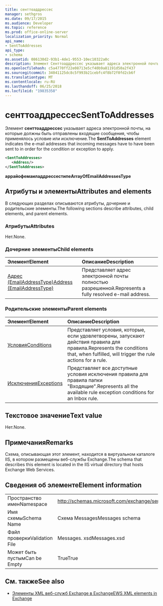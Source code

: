 ```yaml
---
title: сенттоаддрессес
manager: sethgros
ms.date: 09/17/2015
ms.audience: Developer
ms.topic: reference
ms.prod: office-online-server
localization_priority: Normal
api_name:
- SentToAddresses
api_type:
- schema
ms.assetid: 086130d2-93b1-4de1-9553-10ec10322a0c
description: Элемент Сенттоаддрессес указывает адреса электронной почты, на которые должны быть отправлены входящие сообщения, чтобы применялось условие или исключение.
ms.openlocfilehash: c5a4770ff22e08713e5cf40b9a81191d50a2f437
ms.sourcegitcommit: 34041125dc8c5f993b21cebfc4f8b72f0fd2cb6f
ms.translationtype: MT
ms.contentlocale: ru-RU
ms.lasthandoff: 06/25/2018
ms.locfileid: "19835358"
---
```

# <a name="senttoaddresses"></a><span data-ttu-id="ab24d-103">сенттоаддрессес</span><span class="sxs-lookup"><span data-stu-id="ab24d-103">SentToAddresses</span></span>

<span data-ttu-id="ab24d-104">Элемент **сенттоаддрессес** указывает адреса электронной почты, на которые должны быть отправлены входящие сообщения, чтобы применялось условие или исключение.</span><span class="sxs-lookup"><span data-stu-id="ab24d-104">The **SentToAddresses** element indicates the e-mail addresses that incoming messages have to have been sent to in order for the condition or exception to apply.</span></span> 
  
```XML
<SentToAddresses>
   <Address/>
</SentToAddresses>
```

 <span data-ttu-id="ab24d-105">**аррайофемаиладдрессестипе**</span><span class="sxs-lookup"><span data-stu-id="ab24d-105">**ArrayOfEmailAddressesType**</span></span>
## <a name="attributes-and-elements"></a><span data-ttu-id="ab24d-106">Атрибуты и элементы</span><span class="sxs-lookup"><span data-stu-id="ab24d-106">Attributes and elements</span></span>

<span data-ttu-id="ab24d-107">В следующих разделах описываются атрибуты, дочерние и родительские элементы.</span><span class="sxs-lookup"><span data-stu-id="ab24d-107">The following sections describe attributes, child elements, and parent elements.</span></span>
  
### <a name="attributes"></a><span data-ttu-id="ab24d-108">Атрибуты</span><span class="sxs-lookup"><span data-stu-id="ab24d-108">Attributes</span></span>

<span data-ttu-id="ab24d-109">Нет.</span><span class="sxs-lookup"><span data-stu-id="ab24d-109">None.</span></span>
  
### <a name="child-elements"></a><span data-ttu-id="ab24d-110">Дочерние элементы</span><span class="sxs-lookup"><span data-stu-id="ab24d-110">Child elements</span></span>

|<span data-ttu-id="ab24d-111">**Элемент**</span><span class="sxs-lookup"><span data-stu-id="ab24d-111">**Element**</span></span>|<span data-ttu-id="ab24d-112">**Описание**</span><span class="sxs-lookup"><span data-stu-id="ab24d-112">**Description**</span></span>|
|:-----|:-----|
|[<span data-ttu-id="ab24d-113">Адрес (EmailAddressType)</span><span class="sxs-lookup"><span data-stu-id="ab24d-113">Address (EmailAddressType)</span></span>](address-emailaddresstype.md) <br/> |<span data-ttu-id="ab24d-114">Представляет адрес электронной почты полностью разрешенной.</span><span class="sxs-lookup"><span data-stu-id="ab24d-114">Represents a fully resolved e-mail address.</span></span>  <br/> |
   
### <a name="parent-elements"></a><span data-ttu-id="ab24d-115">Родительские элементы</span><span class="sxs-lookup"><span data-stu-id="ab24d-115">Parent elements</span></span>

|<span data-ttu-id="ab24d-116">**Элемент**</span><span class="sxs-lookup"><span data-stu-id="ab24d-116">**Element**</span></span>|<span data-ttu-id="ab24d-117">**Описание**</span><span class="sxs-lookup"><span data-stu-id="ab24d-117">**Description**</span></span>|
|:-----|:-----|
|[<span data-ttu-id="ab24d-118">Условия</span><span class="sxs-lookup"><span data-stu-id="ab24d-118">Conditions</span></span>](conditions.md) <br/> |<span data-ttu-id="ab24d-119">Представляет условия, которые, если удовлетворены, запускают действия правила для правила.</span><span class="sxs-lookup"><span data-stu-id="ab24d-119">Represents the conditions that, when fulfilled, will trigger the rule actions for a rule.</span></span>  <br/> |
|[<span data-ttu-id="ab24d-120">Исключения</span><span class="sxs-lookup"><span data-stu-id="ab24d-120">Exceptions</span></span>](exceptions.md) <br/> |<span data-ttu-id="ab24d-121">Представляет все доступные условия исключения правила для правила папки "Входящие".</span><span class="sxs-lookup"><span data-stu-id="ab24d-121">Represents all the available rule exception conditions for an Inbox rule.</span></span>  <br/> |
   
## <a name="text-value"></a><span data-ttu-id="ab24d-122">Текстовое значение</span><span class="sxs-lookup"><span data-stu-id="ab24d-122">Text value</span></span>

<span data-ttu-id="ab24d-123">Нет.</span><span class="sxs-lookup"><span data-stu-id="ab24d-123">None.</span></span>
  
## <a name="remarks"></a><span data-ttu-id="ab24d-124">Примечания</span><span class="sxs-lookup"><span data-stu-id="ab24d-124">Remarks</span></span>

<span data-ttu-id="ab24d-125">Схема, описывающая этот элемент, находится в виртуальном каталоге IIS, в котором размещены веб-службы Exchange.</span><span class="sxs-lookup"><span data-stu-id="ab24d-125">The schema that describes this element is located in the IIS virtual directory that hosts Exchange Web Services.</span></span>
  
## <a name="element-information"></a><span data-ttu-id="ab24d-126">Сведения об элементе</span><span class="sxs-lookup"><span data-stu-id="ab24d-126">Element information</span></span>

|||
|:-----|:-----|
|<span data-ttu-id="ab24d-127">Пространство имен</span><span class="sxs-lookup"><span data-stu-id="ab24d-127">Namespace</span></span>  <br/> |http://schemas.microsoft.com/exchange/services/2006/messages  <br/> |
|<span data-ttu-id="ab24d-128">Имя схемы</span><span class="sxs-lookup"><span data-stu-id="ab24d-128">Schema Name</span></span>  <br/> |<span data-ttu-id="ab24d-129">Схема Messages</span><span class="sxs-lookup"><span data-stu-id="ab24d-129">Messages schema</span></span>  <br/> |
|<span data-ttu-id="ab24d-130">Файл проверки</span><span class="sxs-lookup"><span data-stu-id="ab24d-130">Validation File</span></span>  <br/> |<span data-ttu-id="ab24d-131">Messages. xsd</span><span class="sxs-lookup"><span data-stu-id="ab24d-131">Messages.xsd</span></span>  <br/> |
|<span data-ttu-id="ab24d-132">Может быть пустым</span><span class="sxs-lookup"><span data-stu-id="ab24d-132">Can be Empty</span></span>  <br/> |<span data-ttu-id="ab24d-133">True</span><span class="sxs-lookup"><span data-stu-id="ab24d-133">True</span></span>  <br/> |
   
## <a name="see-also"></a><span data-ttu-id="ab24d-134">См. также</span><span class="sxs-lookup"><span data-stu-id="ab24d-134">See also</span></span>



- [<span data-ttu-id="ab24d-135">Элементы XML веб-служб Exchange в Exchange</span><span class="sxs-lookup"><span data-stu-id="ab24d-135">EWS XML elements in Exchange</span></span>](ews-xml-elements-in-exchange.md)

